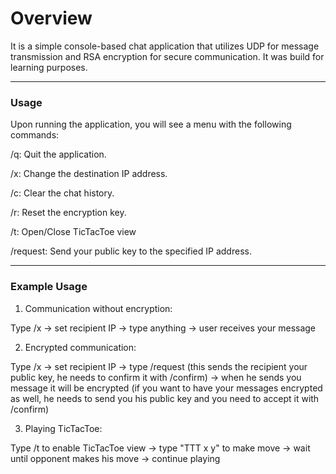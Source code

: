 # Overview

It is a simple console-based chat application that utilizes UDP for message transmission and RSA encryption for secure communication. It was build for learning purposes.

---

### Usage

Upon running the application, you will see a menu with the following commands:

/q: Quit the application.

/x: Change the destination IP address.

/c: Clear the chat history.

/r: Reset the encryption key.

/t: Open/Close TicTacToe view

/request: Send your public key to the specified IP address.

---

### Example Usage

1. Communication without encryption:

Type /x -> set recipient IP -> type anything -> user receives your message

2. Encrypted communication:

Type /x -> set recipient IP -> type /request (this sends the recipient your public key, he needs to confirm it with /confirm) -> when he sends you message it will be encrypted (if you want to have your messages encrypted as well, he needs to send you his public key and you need to accept it with /confirm)

3. Playing TicTacToe:

Type /t to enable TicTacToe view -> type "TTT x y" to make move -> wait until opponent makes his move -> continue playing
